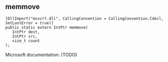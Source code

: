 ## memmove

```
[DllImport("msvcrt.dll", CallingConvention = CallingConvention.Cdecl, SetLastError = true)]
public static extern IntPtr memmove(
   IntPtr dest,
   IntPtr src,
   size_t count
);
```

Microsoft documentation: (TODO)
